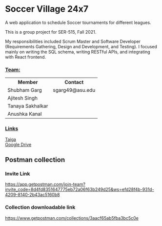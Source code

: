 # Soccer Village 24x7

A web application to schedule Soccer tournaments for different leagues.  

This is a group project for SER-515, Fall 2021.

My responsibilities included Scrum Master and Software Developer (Requirements Gathering, Design and Development, and Testing). 
I focused mainly on writing the SQL schema, writing RESTful APIs, and integrating with React frontend. 

<h3><u>Team:</u></h3>
<table>
  <th>Member</th>
  <th>Contact</th>
  <tr>
    <td>Shubham Garg</td>
    <td>sgarg49@asu.edu</td>
  </tr>
    <td>Ajitesh Singh</td>
    <td></td>
  </tr>
  <tr>
    <td>Tanaya Sakhalkar</td>
    <td></td>
  </tr>
  <tr>
    <td>Anushka Kanal</td>
    <td></td>
  </tr>
</table>

<h3><u>Links</u></h3>
<a href="https://tree.taiga.io/project/garshub-ser-515/wiki/home">Taiga</a><br>
<a href="https://drive.google.com/drive/folders/0AOpXNOefpkDWUk9PVA">Google Drive</a><br>

## Postman collection

### Invite Link

https://app.getpostman.com/join-team?invite_code=8d4fd8351647775eb72a06f63b249d25&ws=efd28f4b-931d-4209-8140-2b43ac5160b8

### Collection downloadable link

https://www.getpostman.com/collections/3aacf65ab5fba3bc5c0e
